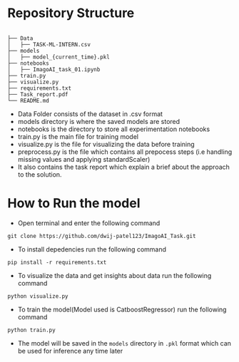 # Repository Structure
````

├── Data
│   ├── TASK-ML-INTERN.csv
├── models
│   ├── model_{current_time}.pkl
├── notebooks
│   ├── ImagoAI_task_01.ipynb
├── train.py
├── visualize.py
├── requirements.txt
├── Task_report.pdf
└── README.md

````

- Data Folder consists of the dataset in .csv format
- models directory is where the saved models are stored
- notebooks is the directory to store all experimentation notebooks
- train.py is the main file for training model
- visualize.py is the file for visualizing the data before training 
- preprocess.py is the file which contains all prepocess steps (i.e handling missing values and applying standardScaler)
- It also contains the task report which explain a brief about the approach to the solution.
# How to Run the model
- Open terminal and enter the following command
````
git clone https://github.com/dwij-patel123/ImagoAI_Task.git
````
- To install depedencies run the following command
````
pip install -r requirements.txt
````
- To visualize the data and get insights about data run the following command
````
python visualize.py
````
- To train the model(Model used is CatboostRegressor) run the following command
````
python train.py
````
- The model will be saved in the ```models``` directory in ```.pkl``` format which can be used for inference any time later